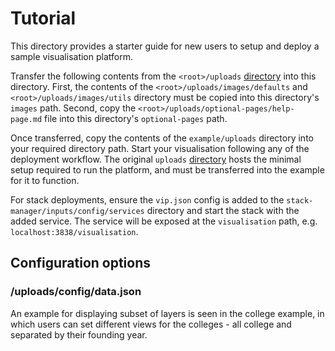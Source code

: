 # Tutorial

This directory provides a starter guide for new users to setup and deploy a sample visualisation platform.

Transfer the following contents from the `<root>/uploads` [directory](https://github.com/cambridge-cares/TheWorldAvatar/tree/main/web/twa-vis-platform/uploads/) into this directory. First, the contents of the `<root>/uploads/images/defaults` and `<root>/uploads/images/utils` directory must be copied into this directory's `images` path. Second, copy the `<root>/uploads/optional-pages/help-page.md` file into this directory's `optional-pages` path. 

Once transferred, copy the contents of the `example/uploads` directory into your required directory path. Start your visualisation following any of the deployment workflow. The original `uploads` [directory](https://github.com/cambridge-cares/TheWorldAvatar/tree/main/web/twa-vis-platform/uploads) hosts the minimal setup required to run the platform, and must be transferred into the example for it to function.

For stack deployments, ensure the `vip.json` config is added to the `stack-manager/inputs/config/services` directory and start the stack with the added service. The service will be exposed at the `visualisation` path, e.g. `localhost:3838/visualisation`.

## Configuration options

### <root>/uploads/config/data.json

An example for displaying subset of layers is seen in the college example, in which users can set different views for the colleges - all college and separated by their founding year.